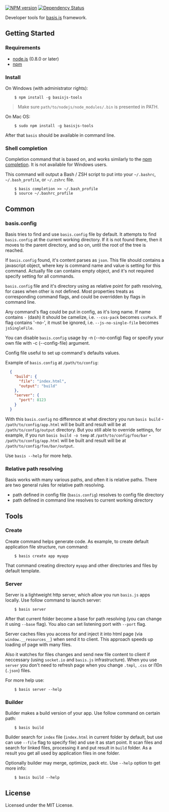 [![NPM version](https://img.shields.io/npm/v/basisjs-tools.svg)](https://www.npmjs.com/package/basisjs-tools) [![Dependency Status](https://img.shields.io/david/basisjs/basisjs-tools.svg)](https://david-dm.org/basisjs/basisjs-tools)

Developer tools for [basis.js](https://github.com/basisjs/basisjs) framework.

## Getting Started

### Requirements

* [node.js](http://nodejs.org/) (0.8.0 or later)
* [npm](http://github.com/isaacs/npm)

### Install

On Windows (with administrator rights):

        $ npm install -g basisjs-tools
        
> Make sure `path/to/nodejs/node_modules/.bin` is presented in PATH.
        
On Mac OS:

        $ sudo npm install -g basisjs-tools

After that `basis` should be available in command line.

### Shell completion

Completion command that is based on, and works similarly to the [npm completion](https://npmjs.org/doc/completion.html). It is not available for Windows users.

This command will output a Bash / ZSH script to put into your `~/.bashrc`, `~/.bash_profile`, or `~/.zshrc` file.

        $ basis completion >> ~/.bash_profile
        $ source ~/.bashrc_profile

## Common

### basis.config

Basis tries to find and use `basis.config` file by default. It attempts to find `basis.config` at the current working directory. If it is not found there, then it moves to the parent directory, and so on, until the root of the tree is reached.

If `basis.config` found, it's content parses as `json`. This file should contains a javascript object, where key is command name and value is setting for this command. Actually file can contains empty object, and it's not required specify setting for all commands.

`basis.config` file and it's directory using as relative point for path resolving, for cases when other is not defined. Most properties treats as corresponding command flags, and could be overridden by flags in command line.

Any command's flag could be put in config, as it's long name. If name contains `-` (dash) it should be camelize, i.e. `--css-pack` becomes `cssPack`. If flag contains '-no-', it must be ignored, i.e. `--js-no-single-file` becomes `jsSingleFile`.

You can disable `basis.config` usage by -n (--no-config) flag or specify your own file with -c (--config-file) argument.

Config file useful to set up command's defaults values.

Example of `basis.config` at `/path/to/config`:

```json
  {
    "build": {
      "file": "index.html",
      "output": "build"
    },
    "server": {
      "port": 8123
    }
  }
```

With this `basis.config` no difference at what directory you run `basis build` - `/path/to/config/app.html` will be built and result will be at `/path/to/config/output` directory. But you still able to override settings, for example, if you run `basis build -o temp` at `/path/to/config/foo/bar` - `/path/to/config/app.html` will be built and result will be at `/path/to/config/foo/bar/output`.

Use `basis --help` for more help.

### Relative path resolving

Basis works with many various paths, and often it is relative paths. There are two general rules for relative path resolving.

- path defined in config file (`basis.config`) resolves to config file directory
- path defined in command line resolves to current working directory

## Tools

### Create

Create command helps generate code. As example, to create default application file structure, run command:

        $ basis create app myapp
        
That command creating directory `myapp` and other directories and files by default template.

### Server

Server is a lightweight http server, which allow you run `basis.js` apps locally. Use follow command to launch server:

        $ basis server

After that current folder become a base for path resolving (you can change it using `--base` flag). You also can set listening port with `--port` flag.

Server caches files you access for and inject it into html page (via `window.__resources__`) when send it to client. This approach speeds up loading of page with many files.

Also it watches for files changes and send new file content to client if neccessary (using `socket.io` and `basis.js` infrastructure). When you use `server` you don't need to refresh page when you change `.tmpl`, `.css` or l10n (`.json`) files.

For more help use:

        $ basis server --help

### Builder

Builder makes a build version of your app. Use follow command on certain path:

        $ basis build

Builder search for `index` file (`index.html` in current folder by default, but use can use `--file` flag to specify file) and use it as start point. It scan files and search for linked files, processing it and put result in `build` folder. As a result you get all used by application files in one folder.

Optionally builder may merge, optimize, pack etc. Use `--help` option to get more info:

        $ basis build --help

## License

Licensed under the MIT License.
